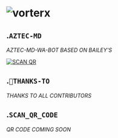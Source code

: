<h1 align="center
<a href="https://ibb.co/0fGncNJ"><img src="https://i.ibb.co/wKzdRH6/vorterx.png" alt="vorterx" border="0"></a>

## .```AZTEC-MD```
  *AZTEC-MD-WA-BOT BASED ON BAILEY'S*
   
<a href="https://heroku.com/deploy?template=https://github.com/Vorterx/Aztec-MD/"><img title="SCAN QR" src="https://img.shields.io/badge/DEPLOY-h?color=black&style=for-the-badge&logo=heroku"></a>

## .```🙏THANKS-TO```
   *THANKS TO ALL CONTRIBUTORS*

## .```SCAN_QR_CODE```
   *QR CODE COMING SOON*
